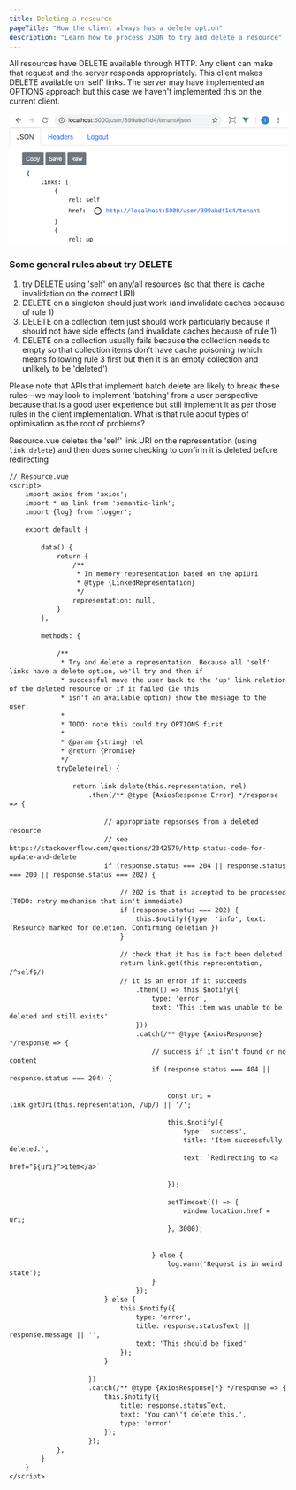 ```yaml
---
title: Deleting a resource
pageTitle: "How the client always has a delete option"
description: "Learn how to process JSON to try and delete a resource"
---
```


All resources have DELETE available through HTTP. Any client can make that request and the server responds appropriately. This client makes DELETE available on 'self' links. The server may have implemented an OPTIONS approach but this case we haven't implemented this on the current client.

![delete resource](links-delete.png)

### Some general rules about try DELETE

1. try DELETE using 'self' on any/all resources (so that there is cache invalidation on the correct URI)
2. DELETE on a singleton should just work (and invalidate caches because of rule 1)
3. DELETE on a collection item just should work particularly because it should not have side effects (and invalidate caches because of rule 1)
4. DELETE on a collection usually fails because the collection needs to empty so that collection items don't have cache poisoning (which means following rule 3 first but then it is an empty collection and unlikely to be 'deleted')

Please note that APIs that implement batch delete are likely to break these rules—we may look to implement 'batching' from a user perspective because that is a good user experience but still implement it as per those rules in the client implementation. What is that rule about types of optimisation as the root of problems?

<Instruction>

Resource.vue deletes the 'self' link URI on the representation (using `link.delete`) and then does some checking to confirm it is deleted before redirecting

```js{33}(path=".../todo-apnetcore-vue/client/src/components/api/Resource.vue")
// Resource.vue
<script>
    import axios from 'axios';
    import * as link from 'semantic-link';
    import {log} from 'logger';

    export default {

        data() {
            return {
                /**
                 * In memory representation based on the apiUri
                 * @type {LinkedRepresentation}
                 */
                representation: null,
            }
        },

        methods: {

            /**
             * Try and delete a representation. Because all 'self' links have a delete option, we'll try and then if
             * successful move the user back to the 'up' link relation of the deleted resource or if it failed (ie this
             * isn't an available option) show the message to the user.
             *
             * TODO: note this could try OPTIONS first
             *
             * @param {string} rel
             * @return {Promise}
             */
            tryDelete(rel) {

                return link.delete(this.representation, rel)
                    .then(/** @type {AxiosResponse|Error} */response => {

                        // appropriate repsonses from a deleted resource
                        // see https://stackoverflow.com/questions/2342579/http-status-code-for-update-and-delete
                        if (response.status === 204 || response.status === 200 || response.status === 202) {

                            // 202 is that is accepted to be processed (TODO: retry mechanism that isn't immediate)
                            if (response.status === 202) {
                                this.$notify({type: 'info', text: 'Resource marked for deletion. Confirming deletion'})
                            }

                            // check that it has in fact been deleted
                            return link.get(this.representation, /^self$/)
                            // it is an error if it succeeds
                                .then(() => this.$notify({
                                    type: 'error',
                                    text: 'This item was unable to be deleted and still exists'
                                }))
                                .catch(/** @type {AxiosResponse} */response => {
                                    // success if it isn't found or no content
                                    if (response.status === 404 || response.status === 204) {

                                        const uri = link.getUri(this.representation, /up/) || '/';

                                        this.$notify({
                                            type: 'success',
                                            title: 'Item successfully deleted.',
                                            text: `Redirecting to <a href="${uri}">item</a>`

                                        });

                                        setTimeout(() => {
                                            window.location.href = uri;
                                        }, 3000);


                                    } else {
                                        log.warn('Request is in weird state');
                                    }
                                });
                        } else {
                            this.$notify({
                                type: 'error',
                                title: response.statusText || response.message || '',
                                text: 'This should be fixed'
                            });
                        }

                    })
                    .catch(/** @type {AxiosResponse|*} */response => {
                        this.$notify({
                            title: response.statusText,
                            text: 'You can\'t delete this.',
                            type: 'error'
                        });
                    });
            },
        }
    }
</script>

```
</Instruction>

